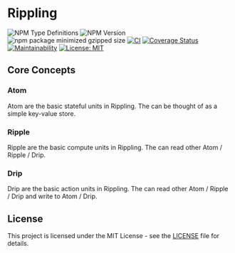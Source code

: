# Rippling

![NPM Type Definitions](https://img.shields.io/npm/types/rippling)
![NPM Version](https://img.shields.io/npm/v/rippling)
![npm package minimized gzipped size](https://img.shields.io/bundlejs/size/rippling)
[![CI](https://github.com/e7h4n/rippling/actions/workflows/ci.yaml/badge.svg)](https://github.com/e7h4n/rippling/actions/workflows/ci.yaml)
[![Coverage Status](https://coveralls.io/repos/github/e7h4n/rippling/badge.svg?branch=main)](https://coveralls.io/github/e7h4n/rippling?branch=main)
[![Maintainability](https://api.codeclimate.com/v1/badges/a0b68839fea9c990a3eb/maintainability)](https://codeclimate.com/github/e7h4n/rippling/maintainability)
[![License: MIT](https://img.shields.io/badge/License-MIT-yellow.svg)](https://opensource.org/licenses/MIT)

## Core Concepts

### Atom

Atom are the basic stateful units in Rippling. The can be thought of as a simple key-value store.

### Ripple

Ripple are the basic compute units in Rippling. The can read other Atom / Ripple / Drip.

### Drip

Drip are the basic action units in Rippling. The can read other Atom / Ripple / Drip and write to Atom / Drip.

## License

This project is licensed under the MIT License - see the [LICENSE](LICENSE) file for details.

